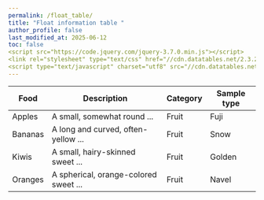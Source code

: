 ```yaml
---
permalink: /float_table/
title: "Float information table "
author_profile: false
last_modified_at: 2025-06-12
toc: false
<script src="https://code.jquery.com/jquery-3.7.0.min.js"></script>
<link rel="stylesheet" type="text/css" href="//cdn.datatables.net/2.3.2/css/dataTables.dataTables.css">
<script type="text/javascript" charset="utf8" src="//cdn.datatables.net/2.3.2/js/dataTables.js"></script>
---
```



<script>
$(document).ready(function(){
    $('div.datatable-begin').nextUntil('div.datatable-end', 'table').addClass('display');
    $('table.display').DataTable( {
        paging: true,
        stateSave: true,
        searching: true
    });
});
</script>

<div class="datatable-begin"></div>

Food    | Description                           | Category | Sample type
------- | ------------------------------------- | -------- | -----------
Apples  | A small, somewhat round ...           | Fruit    | Fuji
Bananas | A long and curved, often-yellow ...   | Fruit    | Snow
Kiwis   | A small, hairy-skinned sweet ...      | Fruit    | Golden
Oranges | A spherical, orange-colored sweet ... | Fruit    | Navel

<div class="datatable-end"></div>

